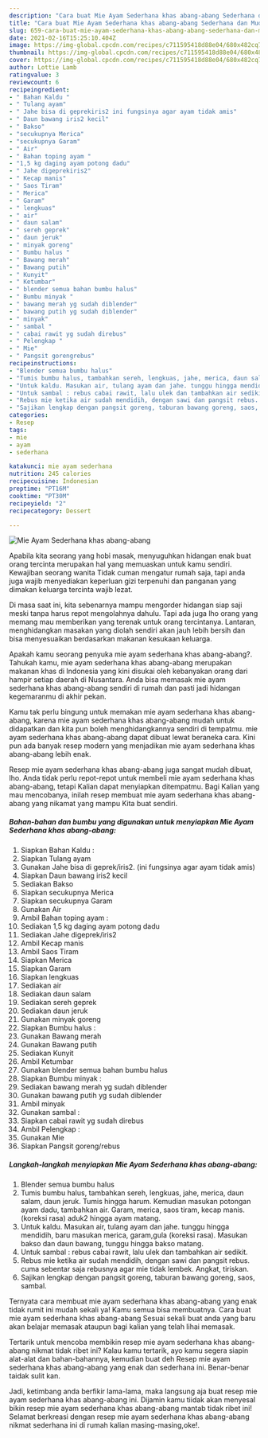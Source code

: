 ```yaml
---
description: "Cara buat Mie Ayam Sederhana khas abang-abang Sederhana dan Mudah Dibuat"
title: "Cara buat Mie Ayam Sederhana khas abang-abang Sederhana dan Mudah Dibuat"
slug: 659-cara-buat-mie-ayam-sederhana-khas-abang-abang-sederhana-dan-mudah-dibuat
date: 2021-02-16T15:25:10.404Z
image: https://img-global.cpcdn.com/recipes/c711595418d88e04/680x482cq70/mie-ayam-sederhana-khas-abang-abang-foto-resep-utama.jpg
thumbnail: https://img-global.cpcdn.com/recipes/c711595418d88e04/680x482cq70/mie-ayam-sederhana-khas-abang-abang-foto-resep-utama.jpg
cover: https://img-global.cpcdn.com/recipes/c711595418d88e04/680x482cq70/mie-ayam-sederhana-khas-abang-abang-foto-resep-utama.jpg
author: Lottie Lamb
ratingvalue: 3
reviewcount: 6
recipeingredient:
- " Bahan Kaldu "
- " Tulang ayam"
- " Jahe bisa di geprekiris2 ini fungsinya agar ayam tidak amis"
- " Daun bawang iris2 kecil"
- " Bakso"
- "secukupnya Merica"
- "secukupnya Garam"
- " Air"
- " Bahan toping ayam "
- "1,5 kg daging ayam potong dadu"
- " Jahe digeprekiris2"
- " Kecap manis"
- " Saos Tiram"
- " Merica"
- " Garam"
- " lengkuas"
- " air"
- " daun salam"
- " sereh geprek"
- " daun jeruk"
- " minyak goreng"
- " Bumbu halus "
- " Bawang merah"
- " Bawang putih"
- " Kunyit"
- " Ketumbar"
- " blender semua bahan bumbu halus"
- " Bumbu minyak "
- " bawang merah yg sudah diblender"
- " bawang putih yg sudah diblender"
- " minyak"
- " sambal "
- " cabai rawit yg sudah direbus"
- " Pelengkap "
- " Mie"
- " Pangsit gorengrebus"
recipeinstructions:
- "Blender semua bumbu halus"
- "Tumis bumbu halus, tambahkan sereh, lengkuas, jahe, merica, daun salam, daun jeruk. Tumis hingga harum. Kemudian masukan potongan ayam dadu, tambahkan air. Garam, merica, saos tiram, kecap manis. (koreksi rasa) aduk2 hingga ayam matang."
- "Untuk kaldu. Masukan air, tulang ayam dan jahe. tunggu hingga mendidih, baru masukan merica, garam,gula (koreksi rasa). Masukan bakso dan daun bawang, tunggu hingga bakso matang."
- "Untuk sambal : rebus cabai rawit, lalu ulek dan tambahkan air sedikit."
- "Rebus mie ketika air sudah mendidih, dengan sawi dan pangsit rebus. cuma sebentar saja rebusnya agar mie tidak lembek. Angkat, tiriskan."
- "Sajikan lengkap dengan pangsit goreng, taburan bawang goreng, saos, sambal."
categories:
- Resep
tags:
- mie
- ayam
- sederhana

katakunci: mie ayam sederhana 
nutrition: 245 calories
recipecuisine: Indonesian
preptime: "PT16M"
cooktime: "PT30M"
recipeyield: "2"
recipecategory: Dessert

---
```



![Mie Ayam Sederhana khas abang-abang](https://img-global.cpcdn.com/recipes/c711595418d88e04/680x482cq70/mie-ayam-sederhana-khas-abang-abang-foto-resep-utama.jpg)

Apabila kita seorang yang hobi masak, menyuguhkan hidangan enak buat orang tercinta merupakan hal yang memuaskan untuk kamu sendiri. Kewajiban seorang  wanita Tidak cuman mengatur rumah saja, tapi anda juga wajib menyediakan keperluan gizi terpenuhi dan panganan yang dimakan keluarga tercinta wajib lezat.

Di masa  saat ini, kita sebenarnya mampu mengorder hidangan siap saji meski tanpa harus repot mengolahnya dahulu. Tapi ada juga lho orang yang memang mau memberikan yang terenak untuk orang tercintanya. Lantaran, menghidangkan masakan yang diolah sendiri akan jauh lebih bersih dan bisa menyesuaikan berdasarkan makanan kesukaan keluarga. 



Apakah kamu seorang penyuka mie ayam sederhana khas abang-abang?. Tahukah kamu, mie ayam sederhana khas abang-abang merupakan makanan khas di Indonesia yang kini disukai oleh kebanyakan orang dari hampir setiap daerah di Nusantara. Anda bisa memasak mie ayam sederhana khas abang-abang sendiri di rumah dan pasti jadi hidangan kegemaranmu di akhir pekan.

Kamu tak perlu bingung untuk memakan mie ayam sederhana khas abang-abang, karena mie ayam sederhana khas abang-abang mudah untuk didapatkan dan kita pun boleh menghidangkannya sendiri di tempatmu. mie ayam sederhana khas abang-abang dapat dibuat lewat beraneka cara. Kini pun ada banyak resep modern yang menjadikan mie ayam sederhana khas abang-abang lebih enak.

Resep mie ayam sederhana khas abang-abang juga sangat mudah dibuat, lho. Anda tidak perlu repot-repot untuk membeli mie ayam sederhana khas abang-abang, tetapi Kalian dapat menyiapkan ditempatmu. Bagi Kalian yang mau mencobanya, inilah resep membuat mie ayam sederhana khas abang-abang yang nikamat yang mampu Kita buat sendiri.

<!--inarticleads1-->

##### Bahan-bahan dan bumbu yang digunakan untuk menyiapkan Mie Ayam Sederhana khas abang-abang:

1. Siapkan  Bahan Kaldu :
1. Siapkan  Tulang ayam
1. Gunakan  Jahe bisa di geprek/iris2. (ini fungsinya agar ayam tidak amis)
1. Siapkan  Daun bawang iris2 kecil
1. Sediakan  Bakso
1. Siapkan secukupnya Merica
1. Siapkan secukupnya Garam
1. Gunakan  Air
1. Ambil  Bahan toping ayam :
1. Sediakan 1,5 kg daging ayam potong dadu
1. Sediakan  Jahe digeprek/iris2
1. Ambil  Kecap manis
1. Ambil  Saos Tiram
1. Siapkan  Merica
1. Siapkan  Garam
1. Siapkan  lengkuas
1. Sediakan  air
1. Sediakan  daun salam
1. Sediakan  sereh geprek
1. Sediakan  daun jeruk
1. Gunakan  minyak goreng
1. Siapkan  Bumbu halus :
1. Gunakan  Bawang merah
1. Gunakan  Bawang putih
1. Sediakan  Kunyit
1. Ambil  Ketumbar
1. Gunakan  blender semua bahan bumbu halus
1. Siapkan  Bumbu minyak :
1. Sediakan  bawang merah yg sudah diblender
1. Gunakan  bawang putih yg sudah diblender
1. Ambil  minyak
1. Gunakan  sambal :
1. Siapkan  cabai rawit yg sudah direbus
1. Ambil  Pelengkap :
1. Gunakan  Mie
1. Siapkan  Pangsit goreng/rebus




<!--inarticleads2-->

##### Langkah-langkah menyiapkan Mie Ayam Sederhana khas abang-abang:

1. Blender semua bumbu halus
1. Tumis bumbu halus, tambahkan sereh, lengkuas, jahe, merica, daun salam, daun jeruk. Tumis hingga harum. Kemudian masukan potongan ayam dadu, tambahkan air. Garam, merica, saos tiram, kecap manis. (koreksi rasa) aduk2 hingga ayam matang.
1. Untuk kaldu. Masukan air, tulang ayam dan jahe. tunggu hingga mendidih, baru masukan merica, garam,gula (koreksi rasa). Masukan bakso dan daun bawang, tunggu hingga bakso matang.
1. Untuk sambal : rebus cabai rawit, lalu ulek dan tambahkan air sedikit.
1. Rebus mie ketika air sudah mendidih, dengan sawi dan pangsit rebus. cuma sebentar saja rebusnya agar mie tidak lembek. Angkat, tiriskan.
1. Sajikan lengkap dengan pangsit goreng, taburan bawang goreng, saos, sambal.




Ternyata cara membuat mie ayam sederhana khas abang-abang yang enak tidak rumit ini mudah sekali ya! Kamu semua bisa membuatnya. Cara buat mie ayam sederhana khas abang-abang Sesuai sekali buat anda yang baru akan belajar memasak ataupun bagi kalian yang telah lihai memasak.

Tertarik untuk mencoba membikin resep mie ayam sederhana khas abang-abang nikmat tidak ribet ini? Kalau kamu tertarik, ayo kamu segera siapin alat-alat dan bahan-bahannya, kemudian buat deh Resep mie ayam sederhana khas abang-abang yang enak dan sederhana ini. Benar-benar taidak sulit kan. 

Jadi, ketimbang anda berfikir lama-lama, maka langsung aja buat resep mie ayam sederhana khas abang-abang ini. Dijamin kamu tiidak akan menyesal bikin resep mie ayam sederhana khas abang-abang mantab tidak ribet ini! Selamat berkreasi dengan resep mie ayam sederhana khas abang-abang nikmat sederhana ini di rumah kalian masing-masing,oke!.


